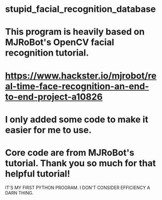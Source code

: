 # stupid_facial_recognition_database
# This program is heavily based on MJRoBot's OpenCV facial recognition tutorial.
# https://www.hackster.io/mjrobot/real-time-face-recognition-an-end-to-end-project-a10826
# I only added some code to make it easier for me to use. 
# Core code are from MJRoBot's tutorial. Thank you so much for that helpful tutorial!

IT'S MY FIRST PYTHON PROGRAM. I DON'T CONSIDER EFFICIENCY A DARN THING. 
